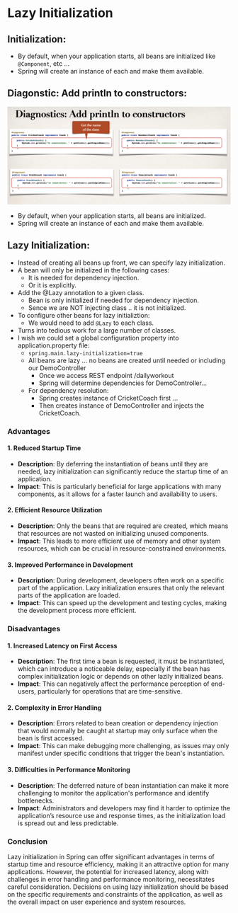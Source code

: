 # Lazy Initialization
## Initialization:
- By default, when your application starts, all beans are initialized like `@Component`, etc ...
- Spring will create an instance of each and make them available.

## Diagonstic: Add println to constructors:
![Diagonstics](<Images/Screenshot from 2024-02-28 14-18-47.png>)
- By default, when your application starts, all beans are initialized.
- Spring will create an instance of each and make them available. 

## Lazy Initialization:
- Instead of creating all beans up front, we can specify lazy initialization.
- A bean will only be initialized in the following cases:
    - It is needed for dependency injection.
    - Or it is explicitly.
- Add the @Lazy annotation to a given class.
    - Bean is only initialized if needed for dependency injection.
    - Sence we are NOT injecting class .. it is not initialized.
- To configure other beans for lazy initializtion:
    - We would need to add `@Lazy` to each class.
- Turns into tedious work for a large number of classes.
- I wish we could set a global configuration property into application.property file:
    - `spring.main.lazy-initialization=true`
    - All beans are lazy ... no beans are created until needed or including our DemoController
        - Once we access REST endpoint /dailyworkout
        - Spring will determine dependencies for DemoController...
    - For dependency resolution:
        - Spring creates instance of CricketCoach first ...
        - Then creates instance of DemoController and injects the CricketCoach.


### Advantages

#### 1. **Reduced Startup Time**
- **Description**: By deferring the instantiation of beans until they are needed, lazy initialization can significantly reduce the startup time of an application.
- **Impact**: This is particularly beneficial for large applications with many components, as it allows for a faster launch and availability to users.

#### 2. **Efficient Resource Utilization**
- **Description**: Only the beans that are required are created, which means that resources are not wasted on initializing unused components.
- **Impact**: This leads to more efficient use of memory and other system resources, which can be crucial in resource-constrained environments.

#### 3. **Improved Performance in Development**
- **Description**: During development, developers often work on a specific part of the application. Lazy initialization ensures that only the relevant parts of the application are loaded.
- **Impact**: This can speed up the development and testing cycles, making the development process more efficient.

### Disadvantages

#### 1. **Increased Latency on First Access**
- **Description**: The first time a bean is requested, it must be instantiated, which can introduce a noticeable delay, especially if the bean has complex initialization logic or depends on other lazily initialized beans.
- **Impact**: This can negatively affect the performance perception of end-users, particularly for operations that are time-sensitive.

#### 2. **Complexity in Error Handling**
- **Description**: Errors related to bean creation or dependency injection that would normally be caught at startup may only surface when the bean is first accessed.
- **Impact**: This can make debugging more challenging, as issues may only manifest under specific conditions that trigger the bean's instantiation.

#### 3. **Difficulties in Performance Monitoring**
- **Description**: The deferred nature of bean instantiation can make it more challenging to monitor the application's performance and identify bottlenecks.
- **Impact**: Administrators and developers may find it harder to optimize the application’s resource use and response times, as the initialization load is spread out and less predictable.

### Conclusion

Lazy initialization in Spring can offer significant advantages in terms of startup time and resource efficiency, making it an attractive option for many applications. However, the potential for increased latency, along with challenges in error handling and performance monitoring, necessitates careful consideration. Decisions on using lazy initialization should be based on the specific requirements and constraints of the application, as well as the overall impact on user experience and system resources.